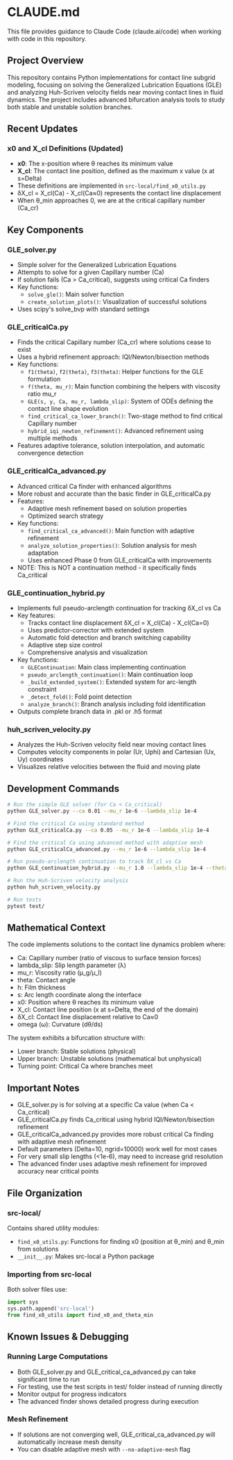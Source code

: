 # CLAUDE.md

This file provides guidance to Claude Code (claude.ai/code) when working with code in this repository.

## Project Overview

This repository contains Python implementations for contact line subgrid modeling, focusing on solving the Generalized Lubrication Equations (GLE) and analyzing Huh-Scriven velocity fields near moving contact lines in fluid dynamics. The project includes advanced bifurcation analysis tools to study both stable and unstable solution branches.

## Recent Updates

### x0 and X_cl Definitions (Updated)
- **x0**: The x-position where θ reaches its minimum value
- **X_cl**: The contact line position, defined as the maximum x value (x at s=Delta)
- These definitions are implemented in `src-local/find_x0_utils.py`
- δX_cl = X_cl(Ca) - X_cl(Ca≈0) represents the contact line displacement
- When θ_min approaches 0, we are at the critical capillary number (Ca_cr)

## Key Components

### GLE_solver.py
- Simple solver for the Generalized Lubrication Equations
- Attempts to solve for a given Capillary number (Ca)
- If solution fails (Ca > Ca_critical), suggests using critical Ca finders
- Key functions:
  - `solve_gle()`: Main solver function
  - `create_solution_plots()`: Visualization of successful solutions
- Uses scipy's solve_bvp with standard settings

### GLE_criticalCa.py
- Finds the critical Capillary number (Ca_cr) where solutions cease to exist
- Uses a hybrid refinement approach: IQI/Newton/bisection methods
- Key functions:
  - `f1(theta)`, `f2(theta)`, `f3(theta)`: Helper functions for the GLE formulation
  - `f(theta, mu_r)`: Main function combining the helpers with viscosity ratio mu_r
  - `GLE(s, y, Ca, mu_r, lambda_slip)`: System of ODEs defining the contact line shape evolution
  - `find_critical_ca_lower_branch()`: Two-stage method to find critical Capillary number
  - `hybrid_iqi_newton_refinement()`: Advanced refinement using multiple methods
- Features adaptive tolerance, solution interpolation, and automatic convergence detection

### GLE_criticalCa_advanced.py
- Advanced critical Ca finder with enhanced algorithms
- More robust and accurate than the basic finder in GLE_criticalCa.py
- Features:
  - Adaptive mesh refinement based on solution properties
  - Optimized search strategy
- Key functions:
  - `find_critical_ca_advanced()`: Main function with adaptive refinement
  - `analyze_solution_properties()`: Solution analysis for mesh adaptation
  - Uses enhanced Phase 0 from GLE_criticalCa with improvements
- NOTE: This is NOT a continuation method - it specifically finds Ca_critical

### GLE_continuation_hybrid.py
- Implements full pseudo-arclength continuation for tracking δX_cl vs Ca
- Key features:
  - Tracks contact line displacement δX_cl = X_cl(Ca) - X_cl(Ca=0)
  - Uses predictor-corrector with extended system
  - Automatic fold detection and branch switching capability
  - Adaptive step size control
  - Comprehensive analysis and visualization
- Key functions:
  - `GLEContinuation`: Main class implementing continuation
  - `pseudo_arclength_continuation()`: Main continuation loop
  - `_build_extended_system()`: Extended system for arc-length constraint
  - `_detect_fold()`: Fold point detection
  - `analyze_branch()`: Branch analysis including fold identification
- Outputs complete branch data in .pkl or .h5 format

### huh_scriven_velocity.py
- Analyzes the Huh-Scriven velocity field near moving contact lines
- Computes velocity components in polar (Ur, Uphi) and Cartesian (Ux, Uy) coordinates
- Visualizes relative velocities between the fluid and moving plate

## Development Commands

```bash
# Run the simple GLE solver (for Ca < Ca_critical)
python GLE_solver.py --ca 0.01 --mu_r 1e-6 --lambda_slip 1e-4

# Find the critical Ca using standard method
python GLE_criticalCa.py --ca 0.05 --mu_r 1e-6 --lambda_slip 1e-4

# Find the critical Ca using advanced method with adaptive mesh
python GLE_criticalCa_advanced.py --mu_r 1e-6 --lambda_slip 1e-4

# Run pseudo-arclength continuation to track δX_cl vs Ca
python GLE_continuation_hybrid.py --mu_r 1.0 --lambda_slip 1e-4 --theta0 10 --Ca_target 0.1

# Run the Huh-Scriven velocity analysis
python huh_scriven_velocity.py

# Run tests
pytest test/
```

## Mathematical Context

The code implements solutions to the contact line dynamics problem where:
- Ca: Capillary number (ratio of viscous to surface tension forces)
- lambda_slip: Slip length parameter (λ)
- mu_r: Viscosity ratio (μ_g/μ_l)
- theta: Contact angle
- h: Film thickness
- s: Arc length coordinate along the interface
- x0: Position where θ reaches its minimum value
- X_cl: Contact line position (x at s=Delta, the end of the domain)
- δX_cl: Contact line displacement relative to Ca≈0
- omega (ω): Curvature (dθ/ds)

The system exhibits a bifurcation structure with:
- Lower branch: Stable solutions (physical)
- Upper branch: Unstable solutions (mathematical but unphysical)
- Turning point: Critical Ca where branches meet

## Important Notes

- GLE_solver.py is for solving at a specific Ca value (when Ca < Ca_critical)
- GLE_criticalCa.py finds Ca_critical using hybrid IQI/Newton/bisection refinement
- GLE_criticalCa_advanced.py provides more robust critical Ca finding with adaptive mesh refinement
- Default parameters (Delta=10, ngrid=10000) work well for most cases
- For very small slip lengths (<1e-6), may need to increase grid resolution
- The advanced finder uses adaptive mesh refinement for improved accuracy near critical points

## File Organization

### src-local/
Contains shared utility modules:
- `find_x0_utils.py`: Functions for finding x0 (position at θ_min) and θ_min from solutions
- `__init__.py`: Makes src-local a Python package

### Importing from src-local
Both solver files use:
```python
import sys
sys.path.append('src-local')
from find_x0_utils import find_x0_and_theta_min
```

## Known Issues & Debugging

### Running Large Computations
- Both GLE_solver.py and GLE_critical_ca_advanced.py can take significant time to run
- For testing, use the test scripts in test/ folder instead of running directly
- Monitor output for progress indicators
- The advanced finder shows detailed progress during execution

### Mesh Refinement
- If solutions are not converging well, GLE_critical_ca_advanced.py will automatically increase mesh density
- You can disable adaptive mesh with `--no-adaptive-mesh` flag